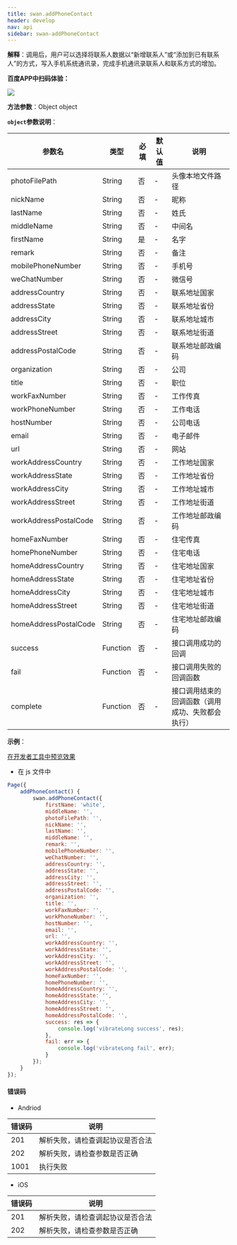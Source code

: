 ```yaml
---
title: swan.addPhoneContact
header: develop
nav: api
sidebar: swan-addPhoneContact
---
```


 

**解释**：调用后，用户可以选择将联系人数据以“新增联系人”或“添加到已有联系人”的方式，写入手机系统通讯录，完成手机通讯录联系人和联系方式的增加。

**百度APP中扫码体验：**

<img src="https://b.bdstatic.com/miniapp/assets/images/doc_demo/addPhoneContact.png"  class="demo-qrcode-image" />


**方法参数**：Object object

**`object`参数说明**：

|参数名 |类型  |必填 | 默认值 |说明|
|---- | ---- | ---- | ----|----|
|photoFilePath |String | 否  |-| 头像本地文件路径|
|nickName |String | 否  | -|昵称|
|lastName |String | 否  | -|姓氏|
|middleName |String | 否  |-| 中间名|
|firstName |String | 是  |-| 名字|
|remark|String|否|-|备注|
|mobilePhoneNumber |String | 否  |-| 手机号|
|weChatNumber |String | 否  | -|微信号|
|addressCountry |String | 否  |-| 联系地址国家|
|addressState |String | 否  | -|联系地址省份|
|addressCity |String | 否  | -|联系地址城市|
|addressStreet |String | 否  |-| 联系地址街道|
|addressPostalCode |String | 否  | -|联系地址邮政编码|
|organization |String | 否  | -|公司|
|title |String | 否  | -|职位|
|workFaxNumber |String | 否  | -|工作传真|
|workPhoneNumber |String | 否  | -|工作电话|
|hostNumber |String | 否  |-|公司电话|
|email |String | 否  |-| 电子邮件|
|url |String | 否  | -|网站|
|workAddressCountry |String | 否  |-| 工作地址国家|
|workAddressState |String | 否  |-| 工作地址省份|
|workAddressCity |String | 否  |-| 工作地址城市|
|workAddressStreet |String | 否  |-| 工作地址街道|
|workAddressPostalCode |String | 否  |-| 工作地址邮政编码|
|homeFaxNumber |String | 否  |-| 住宅传真|
|homePhoneNumber |String | 否  | -|住宅电话|
|homeAddressCountry |String | 否  |-| 住宅地址国家|
|homeAddressState |String | 否  |-| 住宅地址省份|
|homeAddressCity |String | 否  |-| 住宅地址城市|
|homeAddressStreet |String | 否  | -|住宅地址街道|
|homeAddressPostalCode |String | 否  |-| 住宅地址邮政编码|
|success| Function  |  否  | -|接口调用成功的回调|
|fail  |  Function  |  否 |-|  接口调用失败的回调函数|
|complete  |  Function |   否 | -| 接口调用结束的回调函数（调用成功、失败都会执行）|

**示例**：

<a href="swanide://fragment/453112cac6fd6392b45fac632ebe00c81569483938431" title="在开发者工具中预览效果" target="_self">在开发者工具中预览效果</a>


* 在 js 文件中

```js
Page({
    addPhoneContact() {
        swan.addPhoneContact({
            firstName: 'white',
            middleName: '',
            photoFilePath: '',
            nickName: '',
            lastName: '',
            middleName: '',
            remark: '',
            mobilePhoneNumber: '',
            weChatNumber: '',
            addressCountry: '',
            addressState: '',
            addressCity: '',
            addressStreet: '',
            addressPostalCode: '',
            organization: '',
            title: '',
            workFaxNumber: '',
            workPhoneNumber: '',
            hostNumber: '',
            email: '',
            url: '',
            workAddressCountry: '',
            workAddressState: '',
            workAddressCity: '',
            workAddressStreet: '',
            workAddressPostalCode: '',
            homeFaxNumber: '',
            homePhoneNumber: '',
            homeAddressCountry: '',
            homeAddressState: '',
            homeAddressCity: '',
            homeAddressStreet: '',
            homeAddressPostalCode: '',
            success: res => {
                console.log('vibrateLong success', res);
            },
            fail: err => {
                console.log('vibrateLong fail', err);
            }
        });
    }
});
```


 
#### 错误码
* Andriod

|错误码|说明|
|--|--|
|201|解析失败，请检查调起协议是否合法|
|202|解析失败，请检查参数是否正确|
|1001|执行失败|

* iOS

|错误码|说明|
|--|--|
|201|解析失败，请检查调起协议是否合法|
|202|解析失败，请检查参数是否正确|
